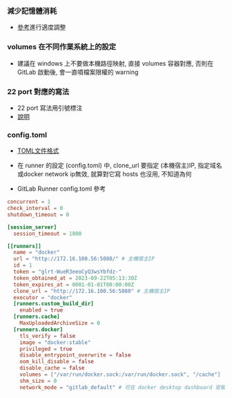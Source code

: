 ### 減少記憶體消耗

- [參考](https://docs.gitlab.cn/omnibus/settings/memory_constrained_envs.html)進行適度調整

### volumes 在不同作業系統上的設定

- 建議在 windows 上不要做本機路徑映射, 直接 volumes 容器對應, 否則在 GitLab 啟動後, 會一直噴檔案限權的 warning

### 22 port 對應的寫法

- 22 port 寫法用引號標注
- [說明](https://gitlab.com/gitlab-org/gitlab-foss/-/issues/2056)

### config.toml

- [TOML文件格式](https://toml.io/cn/)

- 在 runner 的設定 (config.toml) 中, clone_url 要指定 (本機宿主)IP, 指定域名或docker network ip無效, 就算對它寫 hosts 也沒用, 不知道為何

- GitLab Runner config.toml 參考
```toml
concurrent = 1
check_interval = 0
shutdown_timeout = 0

[session_server]
  session_timeout = 1800

[[runners]]
  name = "docker"
  url = "http://172.16.100.56:5080/" # 主機宿主IP
  id = 1
  token = "glrt-WueR3eeoCyQ3wsYbfdz-"
  token_obtained_at = 2023-09-22T05:13:30Z
  token_expires_at = 0001-01-01T00:00:00Z
  clone_url = "http://172.16.100.56:5080" # 主機宿主IP
  executor = "docker"
  [runners.custom_build_dir]
    enabled = true
  [runners.cache]
    MaxUploadedArchiveSize = 0
  [runners.docker]
    tls_verify = false
    image = "docker:stable"
    privileged = true
    disable_entrypoint_overwrite = false
    oom_kill_disable = false
    disable_cache = false
    volumes = ["/var/run/docker.sock:/var/run/docker.sock", "/cache"]
    shm_size = 0
    network_mode = "gitlab_default" # 可在 docker desktop dashboard 安裝套件(如: PortNavigator)查看 network 名稱
```

